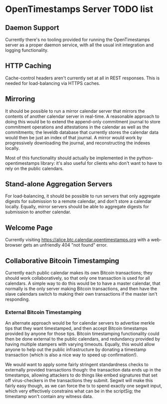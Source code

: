 # OpenTimestamps Server TODO list

## Daemon Support

Currently there's no tooling provided for running the OpenTimestamps server as
a proper daemon service, with all the usual init integration and logging
functionality.


## HTTP Caching

Cache-control headers aren't currently set at all in REST responses. This is
needed for load-balancing via HTTPS caches.


## Mirroring

It should be possible to run a mirror calendar server that mirrors the contents
of another calendar server in real-time. A reasonable approach to doing this
would be to extend the append-only commitment journal to store commitment
operations and attestations in the calendar as well as the commitments; the
leveldb database that currently stores the calendar data would then be just an
index of that journal. A mirror would work by progressively downloading the
journal, and reconstructing the indexes locally.

Most of this functionality should actually be implemented in the
python-opentimestamps library: it's also useful for clients who don't want to
have to rely on the public calendars.


## Stand-alone Aggregation Servers

For load-balancing, it should be possible to run servers that only aggregate
digests for submission to a remote calendar, and don't store a calendar
locally. Equally, mirror servers should be able to aggregate digests for
submission to another calendar.


## Welcome Page

Currently visiting https://alice.btc.calendar.opentimestamps.org with a
web-browser gets an unfriendly 404 "not found" error.


## Collaborative Bitcoin Timestamping

Currently each public calendar makes its own Bitcoin transactions; they should
work collaboratively, so that only one transaction is used for all calendars. A
simple way to do this would be to have a master calendar, that normally is the
only server making Bitcoin transactions, and then have the slave calendars
switch to making their own transactions if the master isn't responding.


### External Bitcoin Timestamping

An alternate approach would be for calendar servers to advertise merkle tips
that they want timestamped, and then accept Bitcoin timestamps provided by
anyone for those tips. Bitcoin timestamping functionality could then be done
external to the public calendars, and redundancy provided by having multiple
stampers with varying timeouts. Equally, this would allow anyone to help out
the public infrastructure by donating a timestamp transaction (which is also a
nice way to speed up confirmation!).

We would want to apply some fairly stringent standardness checks to externally
provided transactions though: the transaction data ends up in the timestamps,
allowing attackers to do things like embed signatures that set off
virus-checkers in the transactions they submit. Segwit will make this fairly
easy though, as we can force the tx to spend exactly one segwit input, which
very effectively constrains what can be in the scriptSig; the timestamp won't
contain any witness data.
